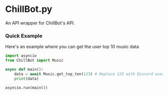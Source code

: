 # ChillBot.py
An API wrapper for ChillBot's API.

### Quick Example
Here's an example where you can get the user top 10 music data
```py
import asyncio
from ChillBot import Music

async def main():
    data = await Music.get_top_ten(123) # Replace 123 with Discord user ID
    print(data)

asyncio.run(main())
```